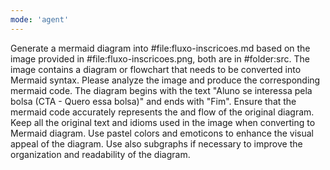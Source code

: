 ```yaml
---
mode: 'agent'
---
```

Generate a mermaid diagram into #file:fluxo-inscricoes.md based on the image provided in #file:fluxo-inscricoes.png, both are in #folder:src. The image contains a diagram or flowchart that needs to be converted into Mermaid syntax. Please analyze the image and produce the corresponding mermaid code.
The diagram begins with the text "Aluno se interessa pela bolsa (CTA - Quero essa bolsa)" and ends with "Fim". Ensure that the mermaid code accurately represents the and flow of the original diagram. Keep all the original text and idioms used in the image when converting to Mermaid diagram. Use pastel colors and emoticons to enhance the visual appeal of the diagram. Use also subgraphs if necessary to improve the organization and readability of the diagram. 
